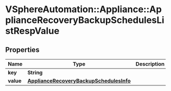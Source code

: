 # VSphereAutomation::Appliance::ApplianceRecoveryBackupSchedulesListRespValue

## Properties
Name | Type | Description | Notes
------------ | ------------- | ------------- | -------------
**key** | **String** |  | [optional] 
**value** | [**ApplianceRecoveryBackupSchedulesInfo**](ApplianceRecoveryBackupSchedulesInfo.md) |  | [optional] 


